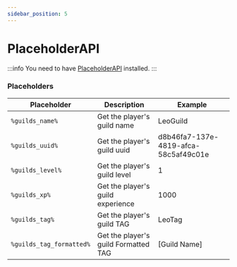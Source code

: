 ```yaml
---
sidebar_position: 5
---
```


# PlaceholderAPI

:::info
You need to have [PlaceholderAPI](https://www.spigotmc.org/resources/placeholderapi.6245/) installed.
:::

### Placeholders

| Placeholder              | Description                          | Example                              |
|--------------------------|--------------------------------------|--------------------------------------|
| `%guilds_name%`          | Get the player's guild name          | LeoGuild                             |
| `%guilds_uuid%`          | Get the player's guild uuid          | d8b46fa7-137e-4819-afca-58c5af49c01e |
| `%guilds_level%`         | Get the player's guild level         | 1                                    |
| `%guilds_xp%`            | Get the player's guild experience    | 1000                                 |
| `%guilds_tag%`           | Get the player's guild TAG           | LeoTag                               |
| `%guilds_tag_formatted%` | Get the player's guild Formatted TAG | [Guild Name]                         |